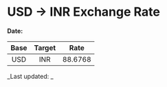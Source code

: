 # USD → INR Exchange Rate

**Date:** 

| Base | Target | Rate  |
|:----:|:------:|:-----:|
| USD  | INR    | 88.6768 |

_Last updated: _